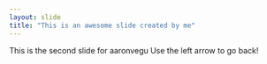 ```yaml
---
layout: slide
title: "This is an awesome slide created by me"
---
```

This is the second slide for aaronvegu
Use the left arrow to go back!